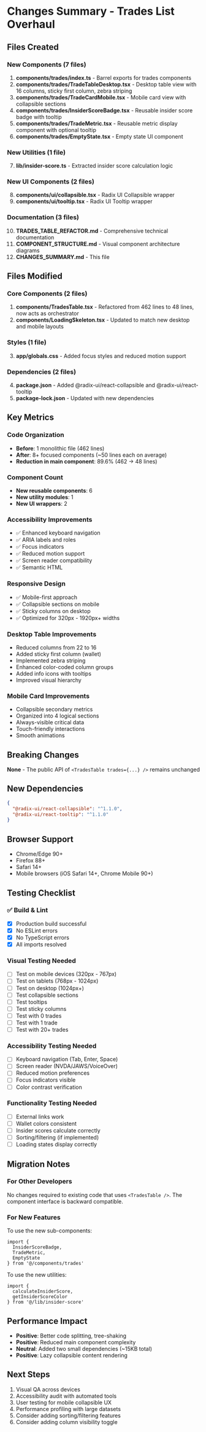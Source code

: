 # Changes Summary - Trades List Overhaul

## Files Created

### New Components (7 files)
1. **components/trades/index.ts** - Barrel exports for trades components
2. **components/trades/TradeTableDesktop.tsx** - Desktop table view with 16 columns, sticky first column, zebra striping
3. **components/trades/TradeCardMobile.tsx** - Mobile card view with collapsible sections
4. **components/trades/InsiderScoreBadge.tsx** - Reusable insider score badge with tooltip
5. **components/trades/TradeMetric.tsx** - Reusable metric display component with optional tooltip
6. **components/trades/EmptyState.tsx** - Empty state UI component

### New Utilities (1 file)
7. **lib/insider-score.ts** - Extracted insider score calculation logic

### New UI Components (2 files)
8. **components/ui/collapsible.tsx** - Radix UI Collapsible wrapper
9. **components/ui/tooltip.tsx** - Radix UI Tooltip wrapper

### Documentation (3 files)
10. **TRADES_TABLE_REFACTOR.md** - Comprehensive technical documentation
11. **COMPONENT_STRUCTURE.md** - Visual component architecture diagrams
12. **CHANGES_SUMMARY.md** - This file

## Files Modified

### Core Components (2 files)
1. **components/TradesTable.tsx** - Refactored from 462 lines to 48 lines, now acts as orchestrator
2. **components/LoadingSkeleton.tsx** - Updated to match new desktop and mobile layouts

### Styles (1 file)
3. **app/globals.css** - Added focus styles and reduced motion support

### Dependencies (2 files)
4. **package.json** - Added @radix-ui/react-collapsible and @radix-ui/react-tooltip
5. **package-lock.json** - Updated with new dependencies

## Key Metrics

### Code Organization
- **Before**: 1 monolithic file (462 lines)
- **After**: 8+ focused components (~50 lines each on average)
- **Reduction in main component**: 89.6% (462 → 48 lines)

### Component Count
- **New reusable components**: 6
- **New utility modules**: 1
- **New UI wrappers**: 2

### Accessibility Improvements
- ✅ Enhanced keyboard navigation
- ✅ ARIA labels and roles
- ✅ Focus indicators
- ✅ Reduced motion support
- ✅ Screen reader compatibility
- ✅ Semantic HTML

### Responsive Design
- ✅ Mobile-first approach
- ✅ Collapsible sections on mobile
- ✅ Sticky columns on desktop
- ✅ Optimized for 320px - 1920px+ widths

### Desktop Table Improvements
- Reduced columns from 22 to 16
- Added sticky first column (wallet)
- Implemented zebra striping
- Enhanced color-coded column groups
- Added info icons with tooltips
- Improved visual hierarchy

### Mobile Card Improvements
- Collapsible secondary metrics
- Organized into 4 logical sections
- Always-visible critical data
- Touch-friendly interactions
- Smooth animations

## Breaking Changes
**None** - The public API of `<TradesTable trades={...} />` remains unchanged

## New Dependencies
```json
{
  "@radix-ui/react-collapsible": "^1.1.0",
  "@radix-ui/react-tooltip": "^1.1.0"
}
```

## Browser Support
- Chrome/Edge 90+
- Firefox 88+
- Safari 14+
- Mobile browsers (iOS Safari 14+, Chrome Mobile 90+)

## Testing Checklist

### ✅ Build & Lint
- [x] Production build successful
- [x] No ESLint errors
- [x] No TypeScript errors
- [x] All imports resolved

### Visual Testing Needed
- [ ] Test on mobile devices (320px - 767px)
- [ ] Test on tablets (768px - 1024px)
- [ ] Test on desktop (1024px+)
- [ ] Test collapsible sections
- [ ] Test tooltips
- [ ] Test sticky columns
- [ ] Test with 0 trades
- [ ] Test with 1 trade
- [ ] Test with 20+ trades

### Accessibility Testing Needed
- [ ] Keyboard navigation (Tab, Enter, Space)
- [ ] Screen reader (NVDA/JAWS/VoiceOver)
- [ ] Reduced motion preferences
- [ ] Focus indicators visible
- [ ] Color contrast verification

### Functionality Testing Needed
- [ ] External links work
- [ ] Wallet colors consistent
- [ ] Insider scores calculate correctly
- [ ] Sorting/filtering (if implemented)
- [ ] Loading states display correctly

## Migration Notes

### For Other Developers
No changes required to existing code that uses `<TradesTable />`. The component interface is backward compatible.

### For New Features
To use the new sub-components:
```tsx
import { 
  InsiderScoreBadge,
  TradeMetric,
  EmptyState 
} from '@/components/trades'
```

To use the new utilities:
```tsx
import { 
  calculateInsiderScore,
  getInsiderScoreColor 
} from '@/lib/insider-score'
```

## Performance Impact
- **Positive**: Better code splitting, tree-shaking
- **Positive**: Reduced main component complexity
- **Neutral**: Added two small dependencies (~15KB total)
- **Positive**: Lazy collapsible content rendering

## Next Steps
1. Visual QA across devices
2. Accessibility audit with automated tools
3. User testing for mobile collapsible UX
4. Performance profiling with large datasets
5. Consider adding sorting/filtering features
6. Consider adding column visibility toggle

